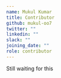 ```yaml
---
name: Mukul Kumar
title: Contributor
github: mukul-oo7
twitter: ""
linkedin: ""
slack: ""
joining_date: ""
role: contributor
---
```


Still waiting for this
